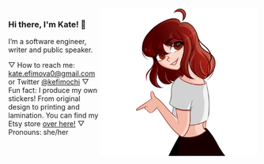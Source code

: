 <img align="right" src="https://github.com/kefimochi/kefimochi/blob/master/Transparent.png" alt="Illustration of Kate friendly showing a gun finger at the viewer" width=320px height=300px />

### Hi there, I'm Kate! 👋

I’m a software engineer, writer and public speaker.

▽  How to reach me: kate.efimova0@gmail.com or Twitter [@kefimochi](https://twitter.com/kefimochi)
▽  Fun fact: I produce my own stickers! From original design to printing and lamination. You can find my Etsy store [over here!](twitter.com/kthomas901)
▽  Pronouns: she/her

